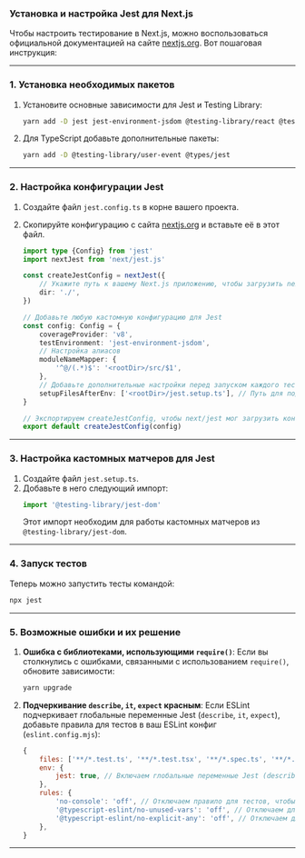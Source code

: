 ### Установка и настройка Jest для Next.js

Чтобы настроить тестирование в Next.js, можно воспользоваться официальной документацией на сайте [nextjs.org](https://nextjs.org). Вот пошаговая инструкция:

---

### **1. Установка необходимых пакетов**

1. Установите основные зависимости для Jest и Testing Library:

    ```bash
    yarn add -D jest jest-environment-jsdom @testing-library/react @testing-library/dom @testing-library/jest-dom ts-node
    ```

2. Для TypeScript добавьте дополнительные пакеты:
    ```bash
    yarn add -D @testing-library/user-event @types/jest
    ```

---

### **2. Настройка конфигурации Jest**

1. Создайте файл `jest.config.ts` в корне вашего проекта.
2. Скопируйте конфигурацию с сайта [nextjs.org](https://nextjs.org) и вставьте её в этот файл.

    ```typescript
    import type {Config} from 'jest'
    import nextJest from 'next/jest.js'

    const createJestConfig = nextJest({
        // Укажите путь к вашему Next.js приложению, чтобы загрузить next.config.js и .env файлы в тестовую среду
        dir: './',
    })

    // Добавьте любую кастомную конфигурацию для Jest
    const config: Config = {
        coverageProvider: 'v8',
        testEnvironment: 'jest-environment-jsdom',
        // Настройка алиасов
        moduleNameMapper: {
            '^@/(.*)$': '<rootDir>/src/$1',
        },
        // Добавьте дополнительные настройки перед запуском каждого теста
        setupFilesAfterEnv: ['<rootDir>/jest.setup.ts'], // Путь для подключения кастомных матчеров
    }

    // Экспортируем createJestConfig, чтобы next/jest мог загрузить конфигурацию Next.js, которая является асинхронной
    export default createJestConfig(config)
    ```

---

### **3. Настройка кастомных матчеров для Jest**

1. Создайте файл `jest.setup.ts`.
2. Добавьте в него следующий импорт:
    ```typescript
    import '@testing-library/jest-dom'
    ```
    Этот импорт необходим для работы кастомных матчеров из `@testing-library/jest-dom`.

---

### **4. Запуск тестов**

Теперь можно запустить тесты командой:

```bash
npx jest
```

---

### **5. Возможные ошибки и их решение**

1. **Ошибка с библиотеками, использующими `require()`**:
   Если вы столкнулись с ошибками, связанными с использованием `require()`, обновите зависимости:

    ```bash
    yarn upgrade
    ```

2. **Подчеркивание `describe`, `it`, `expect` красным**:
   Если ESLint подчеркивает глобальные переменные Jest (`describe`, `it`, `expect`), добавьте правила для тестов в ваш ESLint конфиг (`eslint.config.mjs`):

    ```javascript
    {
        files: ['**/*.test.ts', '**/*.test.tsx', '**/*.spec.ts', '**/*.spec.tsx'],
        env: {
            jest: true, // Включаем глобальные переменные Jest (describe, it, expect и т.д.)
        },
        rules: {
            'no-console': 'off', // Отключаем правило для тестов, чтобы можно было использовать console.log
            '@typescript-eslint/no-unused-vars': 'off', // Отключаем для тестов, так как переменные могут быть объявлены, но не использованы
            '@typescript-eslint/no-explicit-any': 'off', // Отключаем для тестов, чтобы можно было использовать `any`
        },
    }
    ```

---
